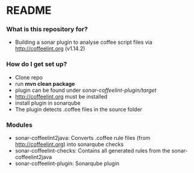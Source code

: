 # README #

### What is this repository for? ###

* Building a sonar plugin to analyse coffee script files via http://coffeelint.org (v1.14.2)

### How do I get set up? ###

* Clone repo
* run **mvn clean package**
* plugin can be found under *sonar-coffeelint-plugin/target* 
* http://coffeelint.org must be installed
* install plugin in sonarqube
* The plugin detects .coffee files in the source folder

### Modules ###
* sonar-coffeelint2java: Converts .coffee rule files (from http://coffeelint.org) into sonarqube checks
* sonar-coffeelint-checks: Contains all generated rules from the sonar-coffeelint2java
* sonar-coffeelint-plugin: Sonarqube plugin
